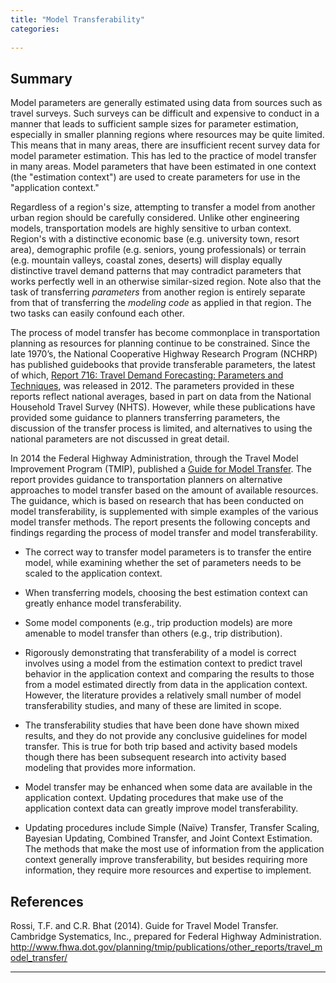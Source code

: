 ```yaml
---
title: "Model Transferability"
categories:
 
---
```


Summary
-------

Model parameters are generally estimated using data from sources such as travel surveys. Such surveys can be difficult and expensive to conduct in a manner that leads to sufficient sample sizes for parameter estimation, especially in smaller planning regions where resources may be quite limited. This means that in many areas, there are insufficient recent survey data for model parameter estimation. This has led to the practice of model transfer in many areas. Model parameters that have been estimated in one context (the "estimation context") are used to create parameters for use in the "application context."

Regardless of a region's size, attempting to transfer a model from another urban region should be carefully considered. Unlike other engineering models, transportation models are highly sensitive to urban context. Region's with a distinctive economic base (e.g. university town, resort area), demographic profile (e.g. seniors, young professionals) or terrain (e.g. mountain valleys, coastal zones, deserts) will display equally distinctive travel demand patterns that may contradict parameters that works perfectly well in an otherwise similar-sized region. Note also that the task of transferring *parameters* from another region is entirely separate from that of transferring the *modeling code* as applied in that region. The two tasks can easily confound each other.

The process of model transfer has become commonplace in transportation planning as resources for planning continue to be constrained. Since the late 1970’s, the National Cooperative Highway Research Program (NCHRP) has published guidebooks that provide transferable parameters, the latest of which, [Report 716: Travel Demand Forecasting: Parameters and Techniques](http://www.trb.org/Publications/Blurbs/167055.aspx%7CNCHRP), was released in 2012. The parameters provided in these reports reflect national averages, based in part on data from the National Household Travel Survey (NHTS). However, while these publications have provided some guidance to planners transferring parameters, the discussion of the transfer process is limited, and alternatives to using the national parameters are not discussed in great detail.

In 2014 the Federal Highway Administration, through the Travel Model Improvement Program (TMIP), published a [Guide for Model Transfer](https://www.fhwa.dot.gov/planning/tmip/publications/other_reports/travel_model_transfer/). The
report provides guidance to transportation planners on alternative approaches to model transfer based on the amount of available resources. The guidance, which is based on research that has been conducted on model transferability, is supplemented with simple examples of the various model transfer methods. The report presents the following concepts and findings regarding the process of model transfer and model transferability.

-   The correct way to transfer model parameters is to transfer the entire model, while examining whether the set of parameters needs to be scaled to the application context.

<!-- -->

-   When transferring models, choosing the best estimation context can greatly enhance model transferability.

<!-- -->

-   Some model components (e.g., trip production models) are more amenable to model transfer than others (e.g., trip distribution).

<!-- -->

-   Rigorously demonstrating that transferability of a model is correct involves using a model from the estimation context to predict travel behavior in the application context and comparing the results to those from a model estimated directly from data in the application context. However, the literature provides a relatively small number of model transferability studies, and many of these are limited in scope.

<!-- -->

-   The transferability studies that have been done have shown mixed results, and they do not provide any conclusive guidelines for model transfer. This is true for both trip based and activity based models though there has been subsequent research into activity based modeling that provides more information.

<!-- -->

-   Model transfer may be enhanced when some data are available in the application context. Updating procedures that make use of the application context data can greatly improve model transferability.

<!-- -->

-   Updating procedures include Simple (Naïve) Transfer, Transfer Scaling, Bayesian Updating, Combined Transfer, and Joint Context Estimation. The methods that make the most use of information from the application context generally improve transferability, but besides requiring more information, they require more resources and expertise to implement.

References
----------

Rossi, T.F. and C.R. Bhat (2014). Guide for Travel Model Transfer. Cambridge Systematics, Inc., prepared for Federal Highway Administration. <http://www.fhwa.dot.gov/planning/tmip/publications/other_reports/travel_model_transfer/>

------------------------------------------------------------------------

